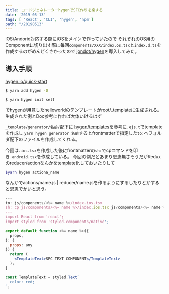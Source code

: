 ```yaml
---
title: コードジェネレーターhygenでSFC作りを楽する
date: '2019-05-13'
tags: [ 'React', 'CLI', 'hygen', 'npm']
path: "/20190513"
---
```


iOS/Andorid対応する際にiOSをメインで作っていたので
それぞれのOS用のComponentに切り出す際に毎回`components/XXX/index.os.tsx`と`index.d.ts`を作成するのがめんどくさかったので
[jondot/hygen](https://github.com/jondot/hygen)を導入してみた。

## 導入手順

[hygen.io/quick-start](http://www.hygen.io/quick-start)

```bash
$ yarn add hygen -D
```

```bash
$ yarn hygen init self
```

でhygenが用意したhelloworldのテンプレートがroot/_templateに生成される。
生成された例とDoc参考に作れば大体いけるはず


`_template/generator/名前/`配下に
[hygen/templates](http://www.hygen.io/templates)を参考に`.ejs.t`でtemplateを作成し
`yarn hygen generator 名前`するとfrontmatterで指定した`to:`へフォルダ配下のファイルを作成してくれる。

今回は`.ios.tsx`を作成した後にfrontmatterの`sh:`でcpコマンドを叩き`.android.tsx`を作成している。
今回の例だとあまり恩恵無さそうだがReduxのreducer/actionなんかをtemplate化しておいたりして

```bash
$yarn hygen actiona_name
```
なんかでactions/name.js | reducer/name.jsを作るようにするしたりとかすると恩恵でかいと思う。


```jsx
---
to: js/components/<%= name %>/index.ios.tsx
sh: cp js/components/<%= name %>/index.ios.tsx js/components/<%= name %>/index.android.tsx
---
import React from 'react';
import styled from 'styled-components/native';

export default function <%= name %>({
  props,
}: {
  props: any
}) {
  return (
    <TemplateText>SFC TEXT COMPONENT</TemplateText>
  );
}

const TemplateText = styled.Text`
  color: red;
`;
```
